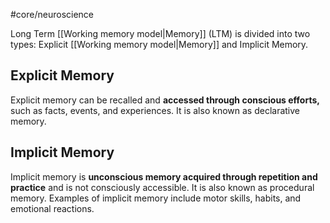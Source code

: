 #core/neuroscience

Long Term [[Working memory model|Memory]] (LTM) is divided into two types: Explicit [[Working memory model|Memory]] and Implicit Memory.

## Explicit Memory

Explicit memory can be recalled and **accessed through conscious efforts,** such as facts, events, and experiences. It is also known as declarative memory.

## Implicit Memory

Implicit memory is **unconscious memory acquired through repetition and practice** and is not consciously accessible. It is also known as procedural memory. Examples of implicit memory include motor skills, habits, and emotional reactions.
